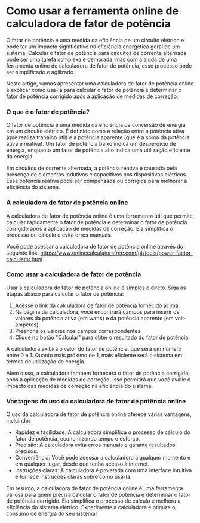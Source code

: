 Como usar a ferramenta online de calculadora de fator de potência
=================================================================

O fator de potência é uma medida da eficiência de um circuito elétrico e pode ter um impacto significativo na eficiência energética geral de um sistema. Calcular o fator de potência para circuitos de corrente alternada pode ser uma tarefa complexa e demorada, mas com a ajuda de uma ferramenta online de calculadora de fator de potência, esse processo pode ser simplificado e agilizado.

Neste artigo, vamos apresentar uma calculadora de fator de potência online e explicar como usá-la para calcular o fator de potência e determinar o fator de potência corrigido após a aplicação de medidas de correção.

### O que é o fator de potência?

O fator de potência é uma medida da eficiência da conversão de energia em um circuito elétrico. É definido como a relação entre a potência ativa (que realiza trabalho útil) e a potência aparente (que é a soma da potência ativa e reativa). Um fator de potência baixo indica um desperdício de energia, enquanto um fator de potência alto indica uma utilização eficiente da energia.

Em circuitos de corrente alternada, a potência reativa é causada pela presença de elementos indutivos e capacitivos nos dispositivos elétricos. Essa potência reativa pode ser compensada ou corrigida para melhorar a eficiência do sistema.

### A calculadora de fator de potência online

A calculadora de fator de potência online é uma ferramenta útil que permite calcular rapidamente o fator de potência e determinar o fator de potência corrigido após a aplicação de medidas de correção. Ela simplifica o processo de cálculo e evita erros manuais.

Você pode acessar a calculadora de fator de potência online através do seguinte link: <https://www.onlinecalculatorsfree.com/pt/tools/power-factor-calculator.html>.

### Como usar a calculadora de fator de potência

Usar a calculadora de fator de potência online é simples e direto. Siga as etapas abaixo para calcular o fator de potência:

1. Acesse o link da calculadora de fator de potência fornecido acima.
2. Na página da calculadora, você encontrará campos para inserir os valores da potência ativa (em watts) e da potência aparente (em volt-ampères).
3. Preencha os valores nos campos correspondentes.
4. Clique no botão "Calcular" para obter o resultado do fator de potência.

A calculadora exibirá o valor do fator de potência, que será um número entre 0 e 1. Quanto mais próximo de 1, mais eficiente será o sistema em termos de utilização de energia.

Além disso, a calculadora também fornecerá o fator de potência corrigido após a aplicação de medidas de correção. Isso permitirá que você avalie o impacto das medidas de correção na eficiência do sistema.

### Vantagens do uso da calculadora de fator de potência online

O uso da calculadora de fator de potência online oferece várias vantagens, incluindo:

- Rapidez e facilidade: A calculadora simplifica o processo de cálculo do fator de potência, economizando tempo e esforço.
- Precisão: A calculadora evita erros manuais e garante resultados precisos.
- Conveniência: Você pode acessar a calculadora a qualquer momento e em qualquer lugar, desde que tenha acesso à internet.
- Instruções claras: A calculadora é projetada com uma interface intuitiva e fornece instruções claras sobre como usá-la.

Em resumo, a calculadora de fator de potência online é uma ferramenta valiosa para quem precisa calcular o fator de potência e determinar o fator de potência corrigido. Ela simplifica o processo de cálculo e melhora a eficiência do sistema elétrico. Experimente a calculadora e otimize o consumo de energia do seu sistema!